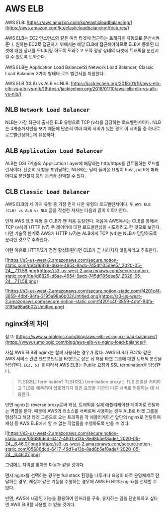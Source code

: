 # AWS ELB

AWS ELB: [https://aws.amazon.com/ko/elasticloadbalancing/](https://aws.amazon.com/ko/elasticloadbalancing/features/)

AWS ELB는 EC2 인스턴스와 같은 여러 타겟에 접근하는 트래픽을 자동으로 분산시켜준다.
원하는 EC2로 접근하기 위해서는 해당 ELB에 접근해야하므로 ELB에 등록된 타겟에 대한 상태를 모니터링 하도록 도와주고 오직 정상 상태의 타겟에 트래픽을 분산시킬 수 있도록 도와준다.

AWS ELB는 Application Load Balancer와 Network Load Balancer, Classic Load Balancer 3가지 형태의 로드 벨런서를 지원한다.

AWS ELB (CLB) vs ALB vs NLB: [https://jackiechen.org/2018/01/10/aws-elb-clb-vs-alb-vs-nlb/](https://jackiechen.org/2018/01/10/aws-elb-clb-vs-alb-vs-nlb/)

## NLB `Network Load Balancer`

NLB는 가장 최근에 출시된 ELB 유형으로 TCP (v4)를 담당하는 로드벨런서이다.
NLB는 4계층까지만을 보기 때문에 단순히 여러 대의 서버가 있는 경우 이 서버들 중 하나로 로드벨런싱하는데 유용하다.

## ALB `Application Load Balancer`

ALB는 OSI 7계층의 Application Layer에 해당하는 http/https를 컨트롤하는 로드벨런서이다.
단순히 요청을 포워딩하는 NLB와는 달리 들어온 요청이 host, path에 따라 어디로 분산할지 등의 옵션을 선택할 수 있다.

## CLB `Classic Load Balancer`

AWS ELB의 세 가지 유형 중 가장 먼저 나온 유형의 로드벨런서이다.
위 `AWS ELB (CLB) vs ALB vs NLB` 글을 작성한 저자는 다음과 같이 이야기한다.

먼저 AWS ELB 유형 중 CLB가 맨 처음 등장한다. 처음에 AWS에서는 CLB를 통해서 TCP (v4)와 HTTP (v7) 두 레이어에 대한 로드벨런싱을 시도하려고 한 것으로 보인다. 다면 기술적 한계로 AWS가 HTTP (v7)는 ALB에게 TCP (v4)는 NLB가 담당하도록 분리한 것으로 추측한다.

이런 이유로 HTTP/2가 점점 활성화된다면 CLB가 곧 사라지지 않을까라고 추측한다.

![https://s3-us-west-2.amazonaws.com/secure.notion-static.com/de4d6829-d6ae-4954-9acb-745df105dee5/_2020-05-24__7.11.58.png](https://s3-us-west-2.amazonaws.com/secure.notion-static.com/de4d6829-d6ae-4954-9acb-745df105dee5/_2020-05-24__7.11.58.png)

![https://s3-us-west-2.amazonaws.com/secure.notion-static.com/f4201c4f-3859-4dbf-94fa-3195a98a6b02/Untitled.png](https://s3-us-west-2.amazonaws.com/secure.notion-static.com/f4201c4f-3859-4dbf-94fa-3195a98a6b02/Untitled.png)

## nginx와의 차이

참고: [https://www.sumologic.com/blog/aws-elb-vs-nginx-load-balancer/](https://www.sumologic.com/blog/aws-elb-vs-nginx-load-balancer/)

사실 AWS ELB와 nginx는 함께 사용하는 경우가 많다. AWS ELB가 EC2와 같은 AWS 서비스 관련 엔드포인트를 타겟으로 잡은 뒤 해당 타겟 그룹에 대한 트래픽 분산을 담당한다. `EC2, S3 등` 따라서 AWS ELB는 Public 요청과 SSL termination을 담당한다.

> TLS(SSL) termination?
TLS(SSL) termination proxy는 TLS 연결을 처리하고 TLS를 해독하여 암호화되지 않은 요청을 기관의 다른 서버로 전달하는 데 사용한다.

반면 nginx는 reverse proxy로써 캐싱, 트래픽을 실제 애플리케이션 레이어로 전달하는 역할을 한다. 때문에 AWS의 리소스를 서버로써 사용하는 경우 ALB로 타겟 그룹을 형성하고 해당 타겟 그룹으로 오는 트래픽을 각 애플리케이션 앞단의 nginx로 전달하여 캐싱 등 AWS ELB에서 할 수 없는 작업들을 수행하도록 만들 수 있다.

![https://s3-us-west-2.amazonaws.com/secure.notion-static.com/05686dcd-6417-49d1-a13b-8ed8b5ef8ade/_2020-05-24__6.46.07.png](https://s3-us-west-2.amazonaws.com/secure.notion-static.com/05686dcd-6417-49d1-a13b-8ed8b5ef8ade/_2020-05-24__6.46.07.png)

그럼에도 차이를 찾자면 다음과 같을 것이다.

먼저 nginx를 선택하는 경우는 full stack 환경을 다루거나 요청이 바로 운영체제로 전달하는 경우, 캐싱과 같은 기능을 수행하는 경우에 AWS ELB보다 nginx를 선택할 수 있다.

반면, AWS에 내장된 기능을 활용하여 인프라를 구축, 유지하는 일을 단순화하고 싶다면 AWS ELB를 사용할 수 있을 것이다.